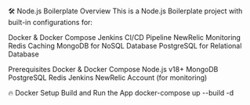 🛠️ Node.js Boilerplate
Overview
This is a Node.js Boilerplate project with built-in configurations for:

Docker & Docker Compose
Jenkins CI/CD Pipeline
NewRelic Monitoring
Redis Caching
MongoDB for NoSQL Database
PostgreSQL for Relational Database

Prerequisites
Docker & Docker Compose
Node.js v18+
MongoDB
PostgreSQL
Redis
Jenkins
NewRelic Account (for monitoring)

🔥 Docker Setup
Build and Run the App
docker-compose up --build -d